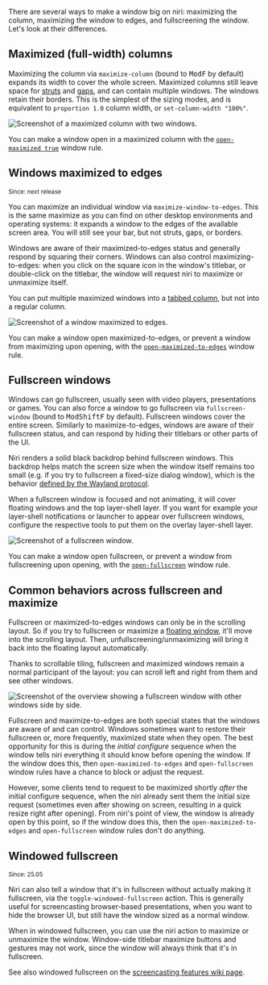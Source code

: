 There are several ways to make a window big on niri: maximizing the column, maximizing the window to edges, and fullscreening the window.
Let's look at their differences.

## Maximized (full-width) columns

Maximizing the column via `maximize-column` (bound to <kbd>Mod</kbd><kbd>F</kbd> by default) expands its width to cover the whole screen.
Maximized columns still leave space for [struts] and [gaps], and can contain multiple windows.
The windows retain their borders.
This is the simplest of the sizing modes, and is equivalent to `proportion 1.0` column width, or `set-column-width "100%"`.

![Screenshot of a maximized column with two windows.](./img/maximized-column.png)

You can make a window open in a maximized column with the [`open-maximized true`](./Configuration:-Window-Rules#open-maximized) window rule.

## Windows maximized to edges

<sup>Since: next release</sup>

You can maximize an individual window via `maximize-window-to-edges`.
This is the same maximize as you can find on other desktop environments and operating systems: it expands a window to the edges of the available screen area.
You will still see your bar, but not struts, gaps, or borders.

Windows are aware of their maximized-to-edges status and generally respond by squaring their corners.
Windows can also control maximizing-to-edges: when you click on the square icon in the window's titlebar, or double-click on the titlebar, the window will request niri to maximize or unmaximize itself.

You can put multiple maximized windows into a [tabbed column](./Tabs), but not into a regular column.

![Screenshot of a window maximized to edges.](./img/window-maximized-to-edges.png)

You can make a window open maximized-to-edges, or prevent a window from maximizing upon opening, with the [`open-maximized-to-edges`](./Configuration:-Window-Rules#open-maximized-to-edges) window rule.

## Fullscreen windows

Windows can go fullscreen, usually seen with video players, presentations or games.
You can also force a window to go fullscreen via `fullscreen-window` (bound to <kbd>Mod</kbd><kbd>Shift</kbd><kbd>F</kbd> by default).
Fullscreen windows cover the entire screen.
Similarly to maximize-to-edges, windows are aware of their fullscreen status, and can respond by hiding their titlebars or other parts of the UI.

Niri renders a solid black backdrop behind fullscreen windows.
This backdrop helps match the screen size when the window itself remains too small (e.g. if you try to fullscreen a fixed-size dialog window), which is the behavior [defined by the Wayland protocol](https://wayland.app/protocols/xdg-shell#xdg_toplevel:request:set_fullscreen).

When a fullscreen window is focused and not animating, it will cover floating windows and the top layer-shell layer.
If you want for example your layer-shell notifications or launcher to appear over fullscreen windows, configure the respective tools to put them on the overlay layer-shell layer.

![Screenshot of a fullscreen window.](./img/fullscreen-window.png)

You can make a window open fullscreen, or prevent a window from fullscreening upon opening, with the [`open-fullscreen`](./Configuration:-Window-Rules#open-fullscreen) window rule.

## Common behaviors across fullscreen and maximize

Fullscreen or maximized-to-edges windows can only be in the scrolling layout.
So if you try to fullscreen or maximize a [floating window](./Floating-Windows), it'll move into the scrolling layout.
Then, unfullscreening/unmaximizing will bring it back into the floating layout automatically.

Thanks to scrollable tiling, fullscreen and maximized windows remain a normal participant of the layout: you can scroll left and right from them and see other windows.

![Screenshot of the overview showing a fullscreen window with other windows side by side.](./img/fullscreen-window-in-overview.png)

Fullscreen and maximize-to-edges are both special states that the windows are aware of and can control.
Windows sometimes want to restore their fullscreen or, more frequently, maximized state when they open.
The best opportunity for this is during the *initial configure* sequence when the window tells niri everything it should know before opening the window.
If the window does this, then `open-maximized-to-edges` and `open-fullscreen` window rules have a chance to block or adjust the request.

However, some clients tend to request to be maximized shortly *after* the initial configure sequence, when the niri already sent them the initial size request (sometimes even after showing on screen, resulting in a quick resize right after opening).
From niri's point of view, the window is already open by this point, so if the window does this, then the `open-maximized-to-edges` and `open-fullscreen` window rules don't do anything.

## Windowed fullscreen

<sup>Since: 25.05</sup>

Niri can also tell a window that it's in fullscreen without actually making it fullscreen, via the `toggle-windowed-fullscreen` action.
This is generally useful for screencasting browser-based presentations, when you want to hide the browser UI, but still have the window sized as a normal window.

When in windowed fullscreen, you can use the niri action to maximize or unmaximize the window.
Window-side titlebar maximize buttons and gestures may not work, since the window will always think that it's in fullscreen.

See also windowed fullscreen on the [screencasting features wiki page](./Screencasting#windowed-fakedetached-fullscreen).

[struts]: ./Configuration:-Layout.md#struts

[gaps]: ./Configuration:-Layout.md#gaps
